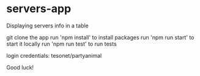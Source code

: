 # servers-app
Displaying servers info in a table

git clone the app
run 'npm install' to install packages
run 'npm run start' to start it locally
run 'npm run test' to run tests

login credentials: tesonet/partyanimal

Good luck!
